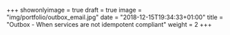 +++
showonlyimage = true
draft = true
image = "img/portfolio/outbox_email.jpg"
date = "2018-12-15T19:34:33+01:00"
title = "Outbox - When services are not idempotent compliant"
weight = 2
+++

